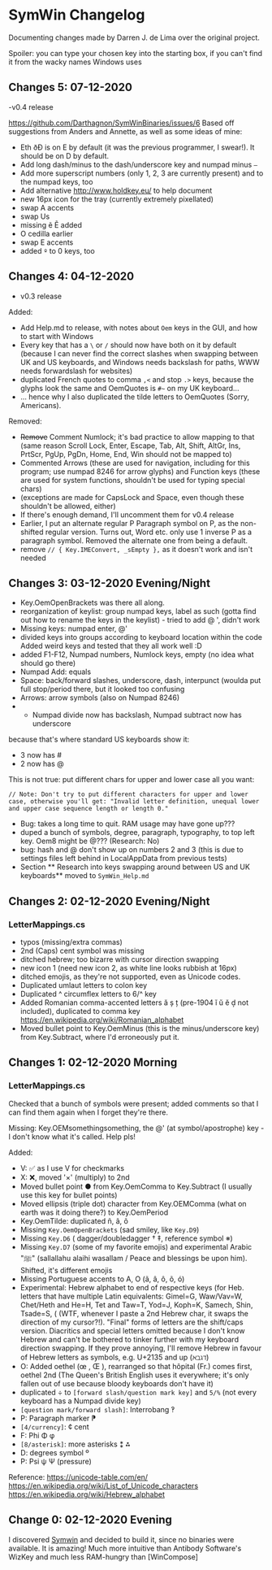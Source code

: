 # SymWin Changelog

Documenting changes made by Darren J. de Lima over the original project.

Spoiler: you can type your chosen key into the starting box, if you can't find it from the wacky names Windows uses

## Changes 5: 07-12-2020
-v0.4 release

https://github.com/Darthagnon/SymWinBinaries/issues/6
Based off suggestions from Anders and Annette, as well as some ideas of mine:

- Eth ðÐ is on E by default (it was the previous programmer, I swear!). It should be on D by default.
- Add long dash/minus to the dash/underscore key and numpad minus ```–```
- Add more superscript numbers (only 1, 2, 3 are currently present) and to the numpad keys, too
- Add alternative http://www.holdkey.eu/ to help document
- new 16px icon for the tray (currently extremely pixellated)
- swap A accents
- swap Us
- missing ẽ Ẽ added
- O cedilla earlier
- swap E accents
- added  ```º``` to 0 keys, too

## Changes 4: 04-12-2020
- v0.3 release

Added:
- Add Help.md to release, with notes about ```Oem``` keys in the GUI, and how to start with Windows
- Every key that has a ```\``` or ```/``` should now have both on it by default (because I can never find the correct slashes when swapping between UK and US keyboards, and Windows needs backslash for paths, WWW needs forwardslash for websites)
- duplicated French quotes to comma ```,<``` and stop ```.>``` keys, because the glyphs look the same and OemQuotes is ```#~``` on my UK keyboard...
- ... hence why I also duplicated the tilde letters to OemQuotes (Sorry, Americans).

Removed:
- ~~Remove~~ Comment Numlock; it's bad practice to allow mapping to that (same reason Scroll Lock, Enter, Escape, Tab, Alt, Shift, AltGr, Ins, PrtScr, PgUp, PgDn, Home, End, Win should not be mapped to) 
- Commented Arrows (these are used for navigation, including for this program; use numpad 8246 for arrow glyphs) and Function keys (these are used for system functions, shouldn't be used for typing special chars)
- (exceptions are made for CapsLock and Space, even though these shouldn't be allowed, either)
- If there's enough demand, I'll uncomment them for v0.4 release 
- Earlier, I put an alternate regular P Paragraph symbol on P, as the non-shifted regular version. Turns out, Word etc. only use 1 inverse P as a paragraph symbol. Removed the alternate one from being a default.
- remove ```// { Key.IMEConvert, _sEmpty },``` as it doesn't work and isn't needed


## Changes 3: 03-12-2020 Evening/Night
- Key.OemOpenBrackets was there all along. 
- reorganization of keylist: group numpad keys, label as such (gotta find out how to rename the keys in the keylist) - tried to add @ ', didn't work
- Missing keys: numpad enter, @'
- divided keys into groups according to keyboard location within the code
Added weird keys and tested that they all work well :D
- added F1-F12, Numpad numbers, Numlock keys, empty (no idea what should go there)
- Numpad Add: equals
- Space: back/forward slashes, underscore, dash, interpunct (woulda put full stop/period there, but it looked too confusing
- Arrows: arrow symbols (also on Numpad 8246)
- - Numpad divide now has backslash, Numpad subtract now has underscore 

because that's where standard US keyboards show it:
- 3 now has #
- 2 now has @

This is not true: put different chars for upper and lower case all you want:
```
// Note: Don't try to put different characters for upper and lower case, otherwise you'll get: "Invalid letter definition, unequal lower and upper case sequence length or length 0."
```
- Bug: takes a long time to quit. RAM usage may have gone up???
- duped a bunch of symbols, degree, paragraph, typography, to top left key. Oem8 might be @??? (Research: No)
- bug: hash and @ don't show up on numbers 2 and 3 (this is due to settings files left behind in LocalAppData from previous tests)
- Section ** Research into keys swapping around between US and UK keyboards** moved to ```SymWin_Help.md```


## Changes 2: 02-12-2020 Evening/Night

### LetterMappings.cs

- typos (missing/extra commas)
- 2nd (Caps) cent symbol was missing
- ditched hebrew; too bizarre with cursor direction swapping
- new icon 1 (need new icon 2, as white line looks rubbish at 16px)
- ditched emojis, as they're not supported, even as Unicode codes.
- Duplicated umlaut letters to colon key
- Duplicated ^ circumflex letters to 6/^ key
- Added Romanian comma-accented letters ă ș ț (pre-1904 ĭ ŭ ĕ d̦ not included), duplicated to comma key
https://en.wikipedia.org/wiki/Romanian_alphabet
- Moved bullet point to Key.OemMinus (this is the minus/underscore key) from Key.Subtract, where I'd erroneously put it.


## Changes 1: 02-12-2020 Morning

### LetterMappings.cs
Checked that a bunch of symbols were present; added comments so that I can find them again when I forget they're there.

Missing: Key.OEMsomethingsomething, the @' (at symbol/apostrophe) key - I don't know what it's called. Help pls!

Added:
- V: ✅ as I use V for checkmarks
- X: ❌, moved '×' (multiply) to 2nd
- Moved bullet point ● from Key.OemComma to Key.Subtract (I usually use this key for bullet points)
- Moved ellipsis (triple dot) character from Key.OEMComma (what on earth was it doing there?) to Key.OemPeriod
- Key.OemTilde: duplicated ñ, ã, õ
- Missing ```Key.OemOpenBrackets``` (sad smiley, like ```Key.D9```)
- Missing ```Key.D6``` ( dagger/doubledagger †  ‡, reference symbol ※)
- Missing ```Key.D7``` (some of my favorite emojis)  and experimental Arabic "ﷺ" (sallallahu alaihi wasallam / Peace and blessings be upon him). Shifted, it's different emojis
- Missing Portuguese accents to A, O (ã, â,  ô, õ, ó)
- Experimental: Hebrew alphabet to end of respective keys (for Heb. letters that have multiple Latin equivalents: Gimel=G, Waw/Vav=W, Chet/Heth and He=H, Tet and Taw=T, Yod=J, Koph=K, Samech, Shin, Tsade=S, ( (WTF, whenever I paste a 2nd Hebrew char, it swaps the direction of my cursor?!). "Final" forms of letters are the shift/caps version. Diacritics and special letters omitted because I don't know Hebrew and can't be bothered to tinker further with my keyboard direction swapping. If they prove annoying, I'll remove Hebrew in favour of Hebrew letters as symbols, e.g. U+2135 and up (ℵℶℷℸ)
- O: Added oethel (œ , Œ ), rearranged so that hôpital (Fr.) comes first, oethel 2nd (The Queen's British English uses it everywhere; it's only fallen out of use because bloody keyboards don't have it)
- duplicated ÷ to ```[forward slash/question mark key]``` and ```5/%``` (not every keyboard has a Numpad divide key)
- ```[question mark/forward slash]```: Interrobang ‽
- P: Paragraph marker ⁋
- ```[4/currency]```: ¢ cent
- F: Phi Φ φ
- ```[8/asterisk]```: more asterisks ⁑ ⁂
- D: degrees symbol º
- P: Psi ψ Ψ (pressure)

Reference:
https://unicode-table.com/en/
https://en.wikipedia.org/wiki/List_of_Unicode_characters
https://en.wikipedia.org/wiki/Hebrew_alphabet


## Change 0: 02-12-2020 Evening
I discovered [Symwin](https://github.com/mjvh80/SymWin/) and decided to build it, since no binaries were available. It is amazing! Much more intuitive than Antibody Software's WizKey and much less RAM-hungry than [WinCompose]